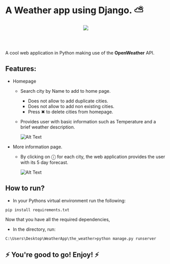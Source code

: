 # A Weather app using Django. :partly_sunny:
<p align = "center">
<img src = "https://media.giphy.com/media/QRhtqYeEywJI4/giphy.gif">
</p>
<br>
<br>

A cool web application in Python making use of the **OpenWeather** API. 

## Features:

+ Homepage
  - Search city by Name to add to home page.
    * Does not allow to add duplicate cities.
    * Does not allow to add non existing cities.
    * Press &#10006; to delete cities from homepage.
  - Provides user with basic information such as Temperature and a brief weather description.

    ![Alt Text](https://media.giphy.com/media/Od6spQc0Ocn64V2rb2/giphy.gif)
    
  
+ More information page.
  - By clicking on &#9432; for each city, the web application provides the user with its 5 day forecast.

    ![Alt Text](https://media.giphy.com/media/3EBeqcZswtPnDa1Aas/giphy.gif)

## How to run?

+ In your Pythons virtual environment run the following:
```
pip install requirements.txt
```
Now that you have all the required dependencies, 
+ In the directory, run:
```
C:\Users\Desktop\WeatherApp\the_weather>python manage.py runserver
```
## :zap: You're good to go! Enjoy! :zap:



